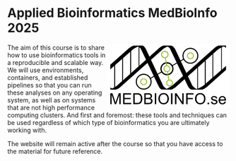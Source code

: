 # Applied Bioinformatics MedBioInfo 2025


<img align="right" src="MedBioInfo_logo.jpg" width="280">

The aim of this course is to share how to use bioinformatics tools in a reproducible and scalable way. We will use environments, containers, and established pipelines so that you can run these analyses on any operating system, as well as on systems that are not high performance computing clusters. And first and foremost: these tools and techniques can be used regardless of which type of bioinformatics you are ultimately working with.

The website will remain active after the course so that you have access to the material for future reference.

